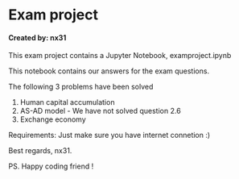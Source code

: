 # Exam project

#### Created by: nx31

This exam project contains a Jupyter Notebook, examproject.ipynb 

This notebook contains our answers for the exam questions. 

The following 3 problems have been solved

1. Human capital accumulation
2. AS-AD model - We have not solved question 2.6
3. Exchange economy

Requirements:
Just make sure you have internet connetion :)

Best regards, nx31.

PS. Happy coding friend !
